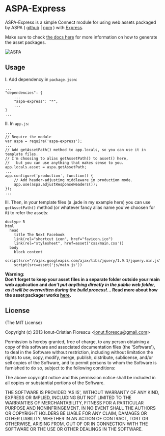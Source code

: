 # ASPA-Express

ASPA-Express is a simple Connect module for using web assets packaged by ASPA ( [github](https://github.com/icflorescu/aspa) | [npm](https://npmjs.org/package/aspa) ) with [Express](http://expressjs.com/).  

Make sure to check [the docs here](https://github.com/icflorescu/aspa) for more information on how to generate the asset packages.

![ASPA](https://raw.github.com/icflorescu/aspa/master/aspa.png)

## Usage

I. Add dependency in `package.json`:

	...
	"dependencies": {
		...
		"aspa-express": "*",
		...
	}
	...

II. In `app.js`:

	...
	// Require the module
	var aspa = require('aspa-express');
	...
	// Add getAssetPath() method to app.locals, so you can use it in template files.
	// I'm choosing to alias getAssetPath() to asset() here,
	//   but you can use anything that makes sense to you.
	app.locals.asset = aspa.getAssetPath;
	...
	app.configure('production', function() {
		// Add header-adjusting middleware in production mode.
		app.use(aspa.adjustResponseHeaders());
	});
	...

III. Then, in your template files (a .jade in my example here) you can use `getAssetPath()` method (or whatever fancy alias name you've choosen for it) to refer the assets:

	doctype 5
	html
	  head
	    title The Next Facebook
	    link(rel="shortcut icon", href="favicon.ico")
	    link(rel="stylesheet", href=asset('css/main.css'))
	  body
	    block content
	    script(src="//ajax.googleapis.com/ajax/libs/jquery/1.9.1/jquery.min.js")
	    script(src=asset('js/main.js'))

**Warning:  
Don't forget to keep your asset files in a separate folder outside your main web application and _don't put anything directly in the public web folder, as it will be overwritten during the build process!_...
Read more about how the asset packager works [here](https://github.com/icflorescu/aspa).**

## License

(The MIT License)

Copyright (c) 2013 Ionut-Cristian Florescu &lt;ionut.florescu@gmail.com&gt;

Permission is hereby granted, free of charge, to any person obtaining a copy of this software and associated documentation files (the 'Software'), to deal in the Software without restriction, including without limitation the rights to use, copy, modify, merge, publish, distribute, sublicense, and/or sell copies of the Software, and to permit persons to whom the Software is furnished to do so, subject to the following conditions:

The above copyright notice and this permission notice shall be included in all copies or substantial portions of the Software.

THE SOFTWARE IS PROVIDED 'AS IS', WITHOUT WARRANTY OF ANY KIND, EXPRESS OR IMPLIED, INCLUDING BUT NOT LIMITED TO THE WARRANTIES OF MERCHANTABILITY, FITNESS FOR A PARTICULAR PURPOSE AND NONINFRINGEMENT. IN NO EVENT SHALL THE AUTHORS OR COPYRIGHT HOLDERS BE LIABLE FOR ANY CLAIM, DAMAGES OR OTHER LIABILITY, WHETHER IN AN ACTION OF CONTRACT, TORT OR OTHERWISE, ARISING FROM, OUT OF OR IN CONNECTION WITH THE SOFTWARE OR THE USE OR OTHER DEALINGS IN THE SOFTWARE.
